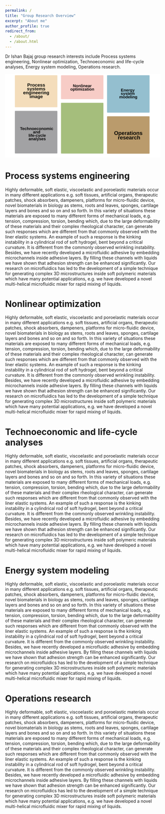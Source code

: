 ```yaml
---
permalink: /
title: "Group Research Overview"
excerpt: "About me"
author_profile: true
redirect_from: 
  - /about/
  - /about.html
---
```


Dr Ishan Bajaj group research interests include Process systems engineering, Nonlinear optimization, Technoeconomic and life-cycle analyses, Energy system modeling, Operations research.


![Editing a markdown file for a talk](/images/rsarea.png)

Process systems engineering 
======

Highly deformable, soft elastic, viscoelastic and poroelastic materials occur in many different applications e.g. soft tissues, artificial organs, therapeutic patches, shock absorbers, dampeners, platforms for micro-fluidic device, novel biomaterials in biology as stems, roots and leaves, sponges, cartilage layers and bones and so on and so forth. In this variety of situations these materials are exposed to many different forms of mechanical loads, e.g. tension, compression, torsion, bending which, due to the large deformability of these materials and their complex rheological character, can generate such responses which are different from that commonly observed with the liner elastic systems. An example of such a response is the kinking instability in a cylindrical rod of soft hydrogel, bent beyond a critical curvature. It is different from the commonly observed wrinkling instability. Besides, we have recently developed a microfluidic adhesive by embedding microchannels inside adhesive layers. By filling these channels with liquids we have shown that adhesion strength can be enhanced significantly. Our research on microfluidics has led to the development of a simple technique for generating complex 3D microstructures inside soft polymeric materials which have many potential applications, e.g. we have developed a novel multi-helical microfluidic mixer for rapid mixing of liquids.





Nonlinear optimization
======

Highly deformable, soft elastic, viscoelastic and poroelastic materials occur in many different applications e.g. soft tissues, artificial organs, therapeutic patches, shock absorbers, dampeners, platforms for micro-fluidic device, novel biomaterials in biology as stems, roots and leaves, sponges, cartilage layers and bones and so on and so forth. In this variety of situations these materials are exposed to many different forms of mechanical loads, e.g. tension, compression, torsion, bending which, due to the large deformability of these materials and their complex rheological character, can generate such responses which are different from that commonly observed with the liner elastic systems. An example of such a response is the kinking instability in a cylindrical rod of soft hydrogel, bent beyond a critical curvature. It is different from the commonly observed wrinkling instability. Besides, we have recently developed a microfluidic adhesive by embedding microchannels inside adhesive layers. By filling these channels with liquids we have shown that adhesion strength can be enhanced significantly. Our research on microfluidics has led to the development of a simple technique for generating complex 3D microstructures inside soft polymeric materials which have many potential applications, e.g. we have developed a novel multi-helical microfluidic mixer for rapid mixing of liquids.





Technoeconomic and life-cycle analyses
======

Highly deformable, soft elastic, viscoelastic and poroelastic materials occur in many different applications e.g. soft tissues, artificial organs, therapeutic patches, shock absorbers, dampeners, platforms for micro-fluidic device, novel biomaterials in biology as stems, roots and leaves, sponges, cartilage layers and bones and so on and so forth. In this variety of situations these materials are exposed to many different forms of mechanical loads, e.g. tension, compression, torsion, bending which, due to the large deformability of these materials and their complex rheological character, can generate such responses which are different from that commonly observed with the liner elastic systems. An example of such a response is the kinking instability in a cylindrical rod of soft hydrogel, bent beyond a critical curvature. It is different from the commonly observed wrinkling instability. Besides, we have recently developed a microfluidic adhesive by embedding microchannels inside adhesive layers. By filling these channels with liquids we have shown that adhesion strength can be enhanced significantly. Our research on microfluidics has led to the development of a simple technique for generating complex 3D microstructures inside soft polymeric materials which have many potential applications, e.g. we have developed a novel multi-helical microfluidic mixer for rapid mixing of liquids.





Energy system modeling 
======

Highly deformable, soft elastic, viscoelastic and poroelastic materials occur in many different applications e.g. soft tissues, artificial organs, therapeutic patches, shock absorbers, dampeners, platforms for micro-fluidic device, novel biomaterials in biology as stems, roots and leaves, sponges, cartilage layers and bones and so on and so forth. In this variety of situations these materials are exposed to many different forms of mechanical loads, e.g. tension, compression, torsion, bending which, due to the large deformability of these materials and their complex rheological character, can generate such responses which are different from that commonly observed with the liner elastic systems. An example of such a response is the kinking instability in a cylindrical rod of soft hydrogel, bent beyond a critical curvature. It is different from the commonly observed wrinkling instability. Besides, we have recently developed a microfluidic adhesive by embedding microchannels inside adhesive layers. By filling these channels with liquids we have shown that adhesion strength can be enhanced significantly. Our research on microfluidics has led to the development of a simple technique for generating complex 3D microstructures inside soft polymeric materials which have many potential applications, e.g. we have developed a novel multi-helical microfluidic mixer for rapid mixing of liquids.





Operations research
======

Highly deformable, soft elastic, viscoelastic and poroelastic materials occur in many different applications e.g. soft tissues, artificial organs, therapeutic patches, shock absorbers, dampeners, platforms for micro-fluidic device, novel biomaterials in biology as stems, roots and leaves, sponges, cartilage layers and bones and so on and so forth. In this variety of situations these materials are exposed to many different forms of mechanical loads, e.g. tension, compression, torsion, bending which, due to the large deformability of these materials and their complex rheological character, can generate such responses which are different from that commonly observed with the liner elastic systems. An example of such a response is the kinking instability in a cylindrical rod of soft hydrogel, bent beyond a critical curvature. It is different from the commonly observed wrinkling instability. Besides, we have recently developed a microfluidic adhesive by embedding microchannels inside adhesive layers. By filling these channels with liquids we have shown that adhesion strength can be enhanced significantly. Our research on microfluidics has led to the development of a simple technique for generating complex 3D microstructures inside soft polymeric materials which have many potential applications, e.g. we have developed a novel multi-helical microfluidic mixer for rapid mixing of liquids.





